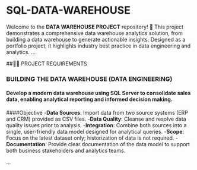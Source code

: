 # SQL-DATA-WAREHOUSE
Welcome to the **DATA WAREHOUSE PROJECT** repository! 🚀
This project demonstrates a comprehensive data warehouse analytics solution, from building a data warehouse to generate actionable insights. Designed as a portfolio project, it highlights industry best practice in data engineering and analytics.
...

##🚀🚀  PROJECT REQUIREMENTS
### BUILDING THE DATA WAREHOUSE (DATA ENGINEERING)
#### Develop a modern data warehouse using SQL Server to consolidate sales data, enabling analytical reporting and informed decision making.

####Objective
-**Data Sources**: Import data from two source systems (ERP and CRM) provided as CSV files.
-**Data Quality**: Cleanse and resolve data quality issues prior to analysis.
-**Integration**: Combine both sources into a single, user-friendly data model designed for analytical queries.
-**Scope**: Focus on the latest dataset only; historization of data is not required.
-**Documentation**: Provide clear documentation of the data model to support both business stakeholders and analytics teams.

...

